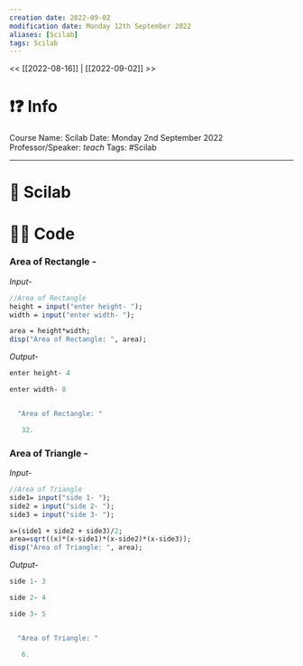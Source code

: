 ```yaml
---
creation date: 2022-09-02
modification date: Monday 12th September 2022
aliases: [Scilab]
tags: Scilab
---
```


<< [[2022-08-16]] | [[2022-09-02]] >>

# ❗❓ Info
Course Name: Scilab
Date: Monday 2nd September 2022
Professor/Speaker: *teach*
Tags: #Scilab 

---
# 📑 Scilab

# 👨‍💻 Code

### Area of Rectangle -

*Input-*
```scilab
//Area of Rectangle
height = input("enter height- ");
width = input("enter width- ");

area = height*width;
disp("Area of Rectangle: ", area);
```

*Output-*
```scilab
enter height- 4

enter width- 8


  "Area of Rectangle: "

   32.
```

### Area of Triangle -

*Input-*
```scilab
//Area of Triangle
side1= input("side 1- ");
side2 = input("side 2- ");
side3 = input("side 3- ");

x=(side1 + side2 + side3)/2;
area=sqrt((x)*(x-side1)*(x-side2)*(x-side3));
disp("Area of Triangle: ", area);
```

*Output-*
```scilab
side 1- 3

side 2- 4

side 3- 5


  "Area of Triangle: "

   6.
```
